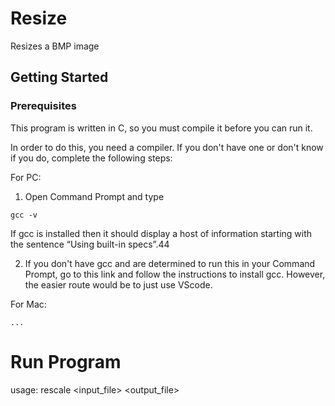 # Resize

Resizes a BMP image

## Getting Started

### Prerequisites 

This program is written in C, so you must compile it before you can run it.

In order to do this, you need a compiler. If you don't have one or don't know if you do, complete the following steps:

For PC:

1. Open Command Prompt and type
```
gcc -v
```
If gcc is installed then it should display a host of information starting with the sentence “Using built-in specs”.44

2. If you don't have gcc and are determined to run this in your Command Prompt, go to this link and follow the instructions to install gcc. However, the easier route would be to just use VScode.

For Mac:

```
...
```




# Run Program


usage: rescale <ratio> <input_file> <output_file>
